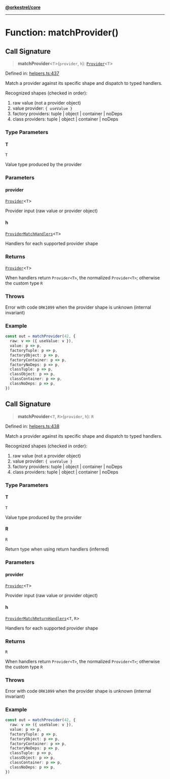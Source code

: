 [**@orkestrel/core**](../index.md)

***

# Function: matchProvider()

## Call Signature

> **matchProvider**\<`T`\>(`provider`, `h`): [`Provider`](../type-aliases/Provider.md)\<`T`\>

Defined in: [helpers.ts:437](https://github.com/orkestrel/core/blob/cbe5b2d7b027ca6f0f1301ef32750afb69b4764b/src/helpers.ts#L437)

Match a provider against its specific shape and dispatch to typed handlers.

Recognized shapes (checked in order):
1) raw value (not a provider object)
2) value provider: `{ useValue }`
3) factory providers: tuple | object | container | noDeps
4) class providers: tuple | object | container | noDeps

### Type Parameters

#### T

`T`

Value type produced by the provider

### Parameters

#### provider

[`Provider`](../type-aliases/Provider.md)\<`T`\>

Provider input (raw value or provider object)

#### h

[`ProviderMatchHandlers`](../type-aliases/ProviderMatchHandlers.md)\<`T`\>

Handlers for each supported provider shape

### Returns

[`Provider`](../type-aliases/Provider.md)\<`T`\>

When handlers return `Provider<T>`, the normalized `Provider<T>`; otherwise the custom type `R`

### Throws

Error with code `ORK1099` when the provider shape is unknown (internal invariant)

### Example

```ts
const out = matchProvider(42, {
  raw: v => ({ useValue: v }),
  value: p => p,
  factoryTuple: p => p,
  factoryObject: p => p,
  factoryContainer: p => p,
  factoryNoDeps: p => p,
  classTuple: p => p,
  classObject: p => p,
  classContainer: p => p,
  classNoDeps: p => p,
})
```

## Call Signature

> **matchProvider**\<`T`, `R`\>(`provider`, `h`): `R`

Defined in: [helpers.ts:438](https://github.com/orkestrel/core/blob/cbe5b2d7b027ca6f0f1301ef32750afb69b4764b/src/helpers.ts#L438)

Match a provider against its specific shape and dispatch to typed handlers.

Recognized shapes (checked in order):
1) raw value (not a provider object)
2) value provider: `{ useValue }`
3) factory providers: tuple | object | container | noDeps
4) class providers: tuple | object | container | noDeps

### Type Parameters

#### T

`T`

Value type produced by the provider

#### R

`R`

Return type when using return handlers (inferred)

### Parameters

#### provider

[`Provider`](../type-aliases/Provider.md)\<`T`\>

Provider input (raw value or provider object)

#### h

[`ProviderMatchReturnHandlers`](../type-aliases/ProviderMatchReturnHandlers.md)\<`T`, `R`\>

Handlers for each supported provider shape

### Returns

`R`

When handlers return `Provider<T>`, the normalized `Provider<T>`; otherwise the custom type `R`

### Throws

Error with code `ORK1099` when the provider shape is unknown (internal invariant)

### Example

```ts
const out = matchProvider(42, {
  raw: v => ({ useValue: v }),
  value: p => p,
  factoryTuple: p => p,
  factoryObject: p => p,
  factoryContainer: p => p,
  factoryNoDeps: p => p,
  classTuple: p => p,
  classObject: p => p,
  classContainer: p => p,
  classNoDeps: p => p,
})
```
